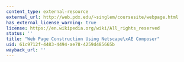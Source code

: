 ```yaml
---
content_type: external-resource
external_url: http://web.pdx.edu/~singlem/coursesite/webpage.html
has_external_license_warning: true
license: https://en.wikipedia.org/wiki/All_rights_reserved
status: ''
title: "Web Page Construction Using Netscape\xAE Composer"
uid: 61c9712f-4483-4494-ae78-4259d485665b
wayback_url: ''
---
```

